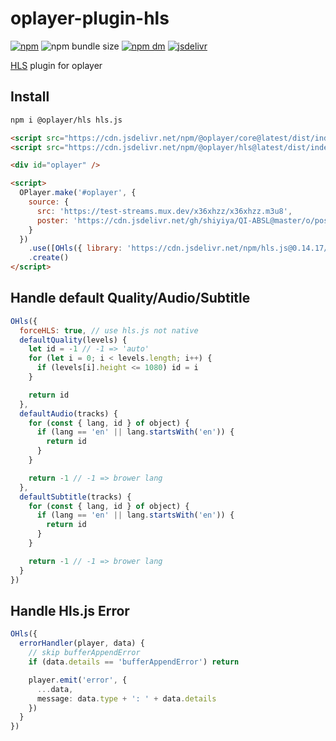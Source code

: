 # oplayer-plugin-hls

[![npm](https://img.shields.io/npm/v/@oplayer/hls?style=flat-square&label=@oplayer/hls)](https://www.npmjs.com/package/@oplayer/hls)
![npm bundle size](https://img.shields.io/bundlephobia/minzip/@oplayer/hls?style=flat-square)
[![npm dm](https://img.shields.io/npm/dm/@oplayer/hls?style=flat-square)](https://www.npmjs.com/package/@oplayer/hls)
[![jsdelivr](https://data.jsdelivr.com/v1/package/npm/@oplayer/hls/badge)](https://www.jsdelivr.com/package/npm/@oplayer/hls)

[HLS](https://github.com/video-dev/hls.js) plugin for oplayer

## Install

```bash
npm i @oplayer/hls hls.js
```

```html
<script src="https://cdn.jsdelivr.net/npm/@oplayer/core@latest/dist/index.min.js"></script>
<script src="https://cdn.jsdelivr.net/npm/@oplayer/hls@latest/dist/index.index.js"></script>

<div id="oplayer" />

<script>
  OPlayer.make('#oplayer', {
    source: {
      src: 'https://test-streams.mux.dev/x36xhzz/x36xhzz.m3u8',
      poster: 'https://cdn.jsdelivr.net/gh/shiyiya/QI-ABSL@master/o/poster.png'
    }
  })
    .use([OHls({ library: 'https://cdn.jsdelivr.net/npm/hls.js@0.14.17/dist/hls.min.js' })])
    .create()
</script>
```

## Handle default Quality/Audio/Subtitle

```js
OHls({
  forceHLS: true, // use hls.js not native
  defaultQuality(levels) {
    let id = -1 // -1 => 'auto'
    for (let i = 0; i < levels.length; i++) {
      if (levels[i].height <= 1080) id = i
    }

    return id
  },
  defaultAudio(tracks) {
    for (const { lang, id } of object) {
      if (lang == 'en' || lang.startsWith('en')) {
        return id
      }
    }

    return -1 // -1 => brower lang
  },
  defaultSubtitle(tracks) {
    for (const { lang, id } of object) {
      if (lang == 'en' || lang.startsWith('en')) {
        return id
      }
    }

    return -1 // -1 => brower lang
  }
})
```

## Handle Hls.js Error

```ts
OHls({
  errorHandler(player, data) {
    // skip bufferAppendError
    if (data.details == 'bufferAppendError') return

    player.emit('error', {
      ...data,
      message: data.type + ': ' + data.details
    })
  }
})
```
